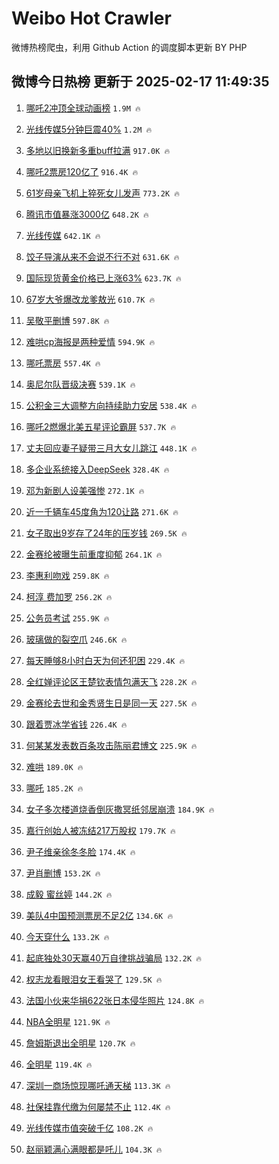 # Weibo Hot Crawler 



微博热榜爬虫，利用 Github Action 的调度脚本更新 BY PHP 


## 微博今日热榜 更新于 2025-02-17 11:49:35 
1. [哪吒2冲顶全球动画榜](https://s.weibo.com/weibo?q=%23%E5%93%AA%E5%90%922%E5%86%B2%E9%A1%B6%E5%85%A8%E7%90%83%E5%8A%A8%E7%94%BB%E6%A6%9C%23&t=31&band_rank=1&Refer=top) `1.9M 🔥` 

1. [光线传媒5分钟巨震40%](https://s.weibo.com/weibo?q=%23%E5%85%89%E7%BA%BF%E4%BC%A0%E5%AA%925%E5%88%86%E9%92%9F%E5%B7%A8%E9%9C%8740%25%23&t=31&band_rank=2&Refer=top) `1.2M 🔥` 

1. [多地以旧换新多重buff拉满](https://s.weibo.com/weibo?q=%23%E5%A4%9A%E5%9C%B0%E4%BB%A5%E6%97%A7%E6%8D%A2%E6%96%B0%E5%A4%9A%E9%87%8Dbuff%E6%8B%89%E6%BB%A1%23&t=31&band_rank=3&Refer=top) `917.0K 🔥` 

1. [哪吒2票房120亿了](https://s.weibo.com/weibo?q=%23%E5%93%AA%E5%90%922%E7%A5%A8%E6%88%BF120%E4%BA%BF%E4%BA%86%23&t=31&band_rank=4&Refer=top) `916.4K 🔥` 

1. [61岁母亲飞机上猝死女儿发声](https://s.weibo.com/weibo?q=%2361%E5%B2%81%E6%AF%8D%E4%BA%B2%E9%A3%9E%E6%9C%BA%E4%B8%8A%E7%8C%9D%E6%AD%BB%E5%A5%B3%E5%84%BF%E5%8F%91%E5%A3%B0%23&t=31&band_rank=5&Refer=top) `773.2K 🔥` 

1. [腾讯市值暴涨3000亿](https://s.weibo.com/weibo?q=%23%E8%85%BE%E8%AE%AF%E5%B8%82%E5%80%BC%E6%9A%B4%E6%B6%A83000%E4%BA%BF%23&t=31&band_rank=6&Refer=top) `648.2K 🔥` 

1. [光线传媒](https://s.weibo.com/weibo?q=%E5%85%89%E7%BA%BF%E4%BC%A0%E5%AA%92&t=31&band_rank=7&Refer=top) `642.1K 🔥` 

1. [饺子导演从来不会说不行不对](https://s.weibo.com/weibo?q=%23%E9%A5%BA%E5%AD%90%E5%AF%BC%E6%BC%94%E4%BB%8E%E6%9D%A5%E4%B8%8D%E4%BC%9A%E8%AF%B4%E4%B8%8D%E8%A1%8C%E4%B8%8D%E5%AF%B9%23&t=31&band_rank=8&Refer=top) `631.6K 🔥` 

1. [国际现货黄金价格已上涨63%](https://s.weibo.com/weibo?q=%23%E5%9B%BD%E9%99%85%E7%8E%B0%E8%B4%A7%E9%BB%84%E9%87%91%E4%BB%B7%E6%A0%BC%E5%B7%B2%E4%B8%8A%E6%B6%A863%25%23&t=31&band_rank=9&Refer=top) `623.7K 🔥` 

1. [67岁大爷爆改龙爹敖光](https://s.weibo.com/weibo?q=%2367%E5%B2%81%E5%A4%A7%E7%88%B7%E7%88%86%E6%94%B9%E9%BE%99%E7%88%B9%E6%95%96%E5%85%89%23&t=31&band_rank=10&Refer=top) `610.7K 🔥` 

1. [吴敬平删博](https://s.weibo.com/weibo?q=%E5%90%B4%E6%95%AC%E5%B9%B3%E5%88%A0%E5%8D%9A&t=31&band_rank=11&Refer=top) `597.8K 🔥` 

1. [难哄cp海报是两种爱情](https://s.weibo.com/weibo?q=%23%E9%9A%BE%E5%93%84cp%E6%B5%B7%E6%8A%A5%E6%98%AF%E4%B8%A4%E7%A7%8D%E7%88%B1%E6%83%85%23&t=31&band_rank=12&Refer=top) `594.9K 🔥` 

1. [哪吒票房](https://s.weibo.com/weibo?q=%E5%93%AA%E5%90%92%E7%A5%A8%E6%88%BF&t=31&band_rank=13&Refer=top) `557.4K 🔥` 

1. [奥尼尔队晋级决赛](https://s.weibo.com/weibo?q=%23%E5%A5%A5%E5%B0%BC%E5%B0%94%E9%98%9F%E6%99%8B%E7%BA%A7%E5%86%B3%E8%B5%9B%23&t=31&band_rank=14&Refer=top) `539.1K 🔥` 

1. [公积金三大调整方向持续助力安居](https://s.weibo.com/weibo?q=%23%E5%85%AC%E7%A7%AF%E9%87%91%E4%B8%89%E5%A4%A7%E8%B0%83%E6%95%B4%E6%96%B9%E5%90%91%E6%8C%81%E7%BB%AD%E5%8A%A9%E5%8A%9B%E5%AE%89%E5%B1%85%23&t=31&band_rank=15&Refer=top) `538.4K 🔥` 

1. [哪吒2燃爆北美五星评论霸屏](https://s.weibo.com/weibo?q=%23%E5%93%AA%E5%90%922%E7%87%83%E7%88%86%E5%8C%97%E7%BE%8E%E4%BA%94%E6%98%9F%E8%AF%84%E8%AE%BA%E9%9C%B8%E5%B1%8F%23&t=31&band_rank=16&Refer=top) `537.7K 🔥` 

1. [丈夫回应妻子疑带三月大女儿跳江](https://s.weibo.com/weibo?q=%23%E4%B8%88%E5%A4%AB%E5%9B%9E%E5%BA%94%E5%A6%BB%E5%AD%90%E7%96%91%E5%B8%A6%E4%B8%89%E6%9C%88%E5%A4%A7%E5%A5%B3%E5%84%BF%E8%B7%B3%E6%B1%9F%23&t=31&band_rank=17&Refer=top) `448.1K 🔥` 

1. [多企业系统接入DeepSeek](https://s.weibo.com/weibo?q=%23%E5%A4%9A%E4%BC%81%E4%B8%9A%E7%B3%BB%E7%BB%9F%E6%8E%A5%E5%85%A5DeepSeek%23&t=31&band_rank=18&Refer=top) `328.4K 🔥` 

1. [邓为新剧人设美强惨](https://s.weibo.com/weibo?q=%E9%82%93%E4%B8%BA%E6%96%B0%E5%89%A7%E4%BA%BA%E8%AE%BE%E7%BE%8E%E5%BC%BA%E6%83%A8&t=31&band_rank=19&Refer=top) `272.1K 🔥` 

1. [近一千辆车45度角为120让路](https://s.weibo.com/weibo?q=%23%E8%BF%91%E4%B8%80%E5%8D%83%E8%BE%86%E8%BD%A645%E5%BA%A6%E8%A7%92%E4%B8%BA120%E8%AE%A9%E8%B7%AF%23&t=31&band_rank=20&Refer=top) `271.6K 🔥` 

1. [女子取出9岁存了24年的压岁钱](https://s.weibo.com/weibo?q=%23%E5%A5%B3%E5%AD%90%E5%8F%96%E5%87%BA9%E5%B2%81%E5%AD%98%E4%BA%8624%E5%B9%B4%E7%9A%84%E5%8E%8B%E5%B2%81%E9%92%B1%23&t=31&band_rank=21&Refer=top) `269.5K 🔥` 

1. [金赛纶被曝生前重度抑郁](https://s.weibo.com/weibo?q=%23%E9%87%91%E8%B5%9B%E7%BA%B6%E8%A2%AB%E6%9B%9D%E7%94%9F%E5%89%8D%E9%87%8D%E5%BA%A6%E6%8A%91%E9%83%81%23&t=31&band_rank=22&Refer=top) `264.1K 🔥` 

1. [李惠利吻戏](https://s.weibo.com/weibo?q=%E6%9D%8E%E6%83%A0%E5%88%A9%E5%90%BB%E6%88%8F&t=31&band_rank=23&Refer=top) `259.8K 🔥` 

1. [柯淳 费加罗](https://s.weibo.com/weibo?q=%E6%9F%AF%E6%B7%B3%20%E8%B4%B9%E5%8A%A0%E7%BD%97&t=31&band_rank=24&Refer=top) `256.2K 🔥` 

1. [公务员考试](https://s.weibo.com/weibo?q=%23%E5%85%AC%E5%8A%A1%E5%91%98%E8%80%83%E8%AF%95%23&t=31&band_rank=25&Refer=top) `255.9K 🔥` 

1. [玻璃做的裂空爪](https://s.weibo.com/weibo?q=%23%E7%8E%BB%E7%92%83%E5%81%9A%E7%9A%84%E8%A3%82%E7%A9%BA%E7%88%AA%23&t=31&band_rank=26&Refer=top) `246.6K 🔥` 

1. [每天睡够8小时白天为何还犯困](https://s.weibo.com/weibo?q=%23%E6%AF%8F%E5%A4%A9%E7%9D%A1%E5%A4%9F8%E5%B0%8F%E6%97%B6%E7%99%BD%E5%A4%A9%E4%B8%BA%E4%BD%95%E8%BF%98%E7%8A%AF%E5%9B%B0%23&t=31&band_rank=27&Refer=top) `229.4K 🔥` 

1. [全红婵评论区王楚钦表情包满天飞](https://s.weibo.com/weibo?q=%23%E5%85%A8%E7%BA%A2%E5%A9%B5%E8%AF%84%E8%AE%BA%E5%8C%BA%E7%8E%8B%E6%A5%9A%E9%92%A6%E8%A1%A8%E6%83%85%E5%8C%85%E6%BB%A1%E5%A4%A9%E9%A3%9E%23&t=31&band_rank=28&Refer=top) `228.2K 🔥` 

1. [金赛纶去世和金秀贤生日是同一天](https://s.weibo.com/weibo?q=%23%E9%87%91%E8%B5%9B%E7%BA%B6%E5%8E%BB%E4%B8%96%E5%92%8C%E9%87%91%E7%A7%80%E8%B4%A4%E7%94%9F%E6%97%A5%E6%98%AF%E5%90%8C%E4%B8%80%E5%A4%A9%23&t=31&band_rank=29&Refer=top) `227.5K 🔥` 

1. [跟着贾冰学省钱](https://s.weibo.com/weibo?q=%23%E8%B7%9F%E7%9D%80%E8%B4%BE%E5%86%B0%E5%AD%A6%E7%9C%81%E9%92%B1%23&t=31&band_rank=30&Refer=top) `226.4K 🔥` 

1. [何某某发表数百条攻击陈丽君博文](https://s.weibo.com/weibo?q=%23%E4%BD%95%E6%9F%90%E6%9F%90%E5%8F%91%E8%A1%A8%E6%95%B0%E7%99%BE%E6%9D%A1%E6%94%BB%E5%87%BB%E9%99%88%E4%B8%BD%E5%90%9B%E5%8D%9A%E6%96%87%23&t=31&band_rank=31&Refer=top) `225.9K 🔥` 

1. [难哄](https://s.weibo.com/weibo?q=%E9%9A%BE%E5%93%84&t=31&band_rank=32&Refer=top) `189.0K 🔥` 

1. [哪吒](https://s.weibo.com/weibo?q=%E5%93%AA%E5%90%92&t=31&band_rank=33&Refer=top) `185.2K 🔥` 

1. [女子多次楼道烧香倒灰撒冥纸邻居崩溃](https://s.weibo.com/weibo?q=%23%E5%A5%B3%E5%AD%90%E5%A4%9A%E6%AC%A1%E6%A5%BC%E9%81%93%E7%83%A7%E9%A6%99%E5%80%92%E7%81%B0%E6%92%92%E5%86%A5%E7%BA%B8%E9%82%BB%E5%B1%85%E5%B4%A9%E6%BA%83%23&t=31&band_rank=34&Refer=top) `184.9K 🔥` 

1. [嘉行创始人被冻结217万股权](https://s.weibo.com/weibo?q=%23%E5%98%89%E8%A1%8C%E5%88%9B%E5%A7%8B%E4%BA%BA%E8%A2%AB%E5%86%BB%E7%BB%93217%E4%B8%87%E8%82%A1%E6%9D%83%23&t=31&band_rank=35&Refer=top) `179.7K 🔥` 

1. [尹子维亲徐冬冬脸](https://s.weibo.com/weibo?q=%E5%B0%B9%E5%AD%90%E7%BB%B4%E4%BA%B2%E5%BE%90%E5%86%AC%E5%86%AC%E8%84%B8&t=31&band_rank=36&Refer=top) `174.4K 🔥` 

1. [尹肖删博](https://s.weibo.com/weibo?q=%E5%B0%B9%E8%82%96%E5%88%A0%E5%8D%9A&t=31&band_rank=37&Refer=top) `153.2K 🔥` 

1. [成毅 蜜丝婷](https://s.weibo.com/weibo?q=%E6%88%90%E6%AF%85%20%E8%9C%9C%E4%B8%9D%E5%A9%B7&t=31&band_rank=38&Refer=top) `144.2K 🔥` 

1. [美队4中国预测票房不足2亿](https://s.weibo.com/weibo?q=%23%E7%BE%8E%E9%98%9F4%E4%B8%AD%E5%9B%BD%E9%A2%84%E6%B5%8B%E7%A5%A8%E6%88%BF%E4%B8%8D%E8%B6%B32%E4%BA%BF%23&t=31&band_rank=39&Refer=top) `134.6K 🔥` 

1. [今天穿什么](https://s.weibo.com/weibo?q=%23%E4%BB%8A%E5%A4%A9%E7%A9%BF%E4%BB%80%E4%B9%88%23&t=31&band_rank=40&Refer=top) `133.2K 🔥` 

1. [起底独处30天赢40万自律挑战骗局](https://s.weibo.com/weibo?q=%23%E8%B5%B7%E5%BA%95%E7%8B%AC%E5%A4%8430%E5%A4%A9%E8%B5%A240%E4%B8%87%E8%87%AA%E5%BE%8B%E6%8C%91%E6%88%98%E9%AA%97%E5%B1%80%23&t=31&band_rank=41&Refer=top) `132.2K 🔥` 

1. [权志龙看眼泪女王看哭了](https://s.weibo.com/weibo?q=%23%E6%9D%83%E5%BF%97%E9%BE%99%E7%9C%8B%E7%9C%BC%E6%B3%AA%E5%A5%B3%E7%8E%8B%E7%9C%8B%E5%93%AD%E4%BA%86%23&t=31&band_rank=42&Refer=top) `129.5K 🔥` 

1. [法国小伙来华捐622张日本侵华照片](https://s.weibo.com/weibo?q=%23%E6%B3%95%E5%9B%BD%E5%B0%8F%E4%BC%99%E6%9D%A5%E5%8D%8E%E6%8D%90622%E5%BC%A0%E6%97%A5%E6%9C%AC%E4%BE%B5%E5%8D%8E%E7%85%A7%E7%89%87%23&t=31&band_rank=43&Refer=top) `124.8K 🔥` 

1. [NBA全明星](https://s.weibo.com/weibo?q=NBA%E5%85%A8%E6%98%8E%E6%98%9F&t=31&band_rank=44&Refer=top) `121.9K 🔥` 

1. [詹姆斯退出全明星](https://s.weibo.com/weibo?q=%23%E8%A9%B9%E5%A7%86%E6%96%AF%E9%80%80%E5%87%BA%E5%85%A8%E6%98%8E%E6%98%9F%23&t=31&band_rank=45&Refer=top) `120.7K 🔥` 

1. [全明星](https://s.weibo.com/weibo?q=%E5%85%A8%E6%98%8E%E6%98%9F&t=31&band_rank=46&Refer=top) `119.4K 🔥` 

1. [深圳一商场惊现哪吒通天梯](https://s.weibo.com/weibo?q=%23%E6%B7%B1%E5%9C%B3%E4%B8%80%E5%95%86%E5%9C%BA%E6%83%8A%E7%8E%B0%E5%93%AA%E5%90%92%E9%80%9A%E5%A4%A9%E6%A2%AF%23&t=31&band_rank=47&Refer=top) `113.3K 🔥` 

1. [社保挂靠代缴为何屡禁不止](https://s.weibo.com/weibo?q=%23%E7%A4%BE%E4%BF%9D%E6%8C%82%E9%9D%A0%E4%BB%A3%E7%BC%B4%E4%B8%BA%E4%BD%95%E5%B1%A1%E7%A6%81%E4%B8%8D%E6%AD%A2%23&t=31&band_rank=48&Refer=top) `112.4K 🔥` 

1. [光线传媒市值突破千亿](https://s.weibo.com/weibo?q=%23%E5%85%89%E7%BA%BF%E4%BC%A0%E5%AA%92%E5%B8%82%E5%80%BC%E7%AA%81%E7%A0%B4%E5%8D%83%E4%BA%BF%23&t=31&band_rank=49&Refer=top) `108.2K 🔥` 

1. [赵丽颖满心满眼都是吒儿](https://s.weibo.com/weibo?q=%23%E8%B5%B5%E4%B8%BD%E9%A2%96%E6%BB%A1%E5%BF%83%E6%BB%A1%E7%9C%BC%E9%83%BD%E6%98%AF%E5%90%92%E5%84%BF%23&t=31&band_rank=50&Refer=top) `104.3K 🔥` 

